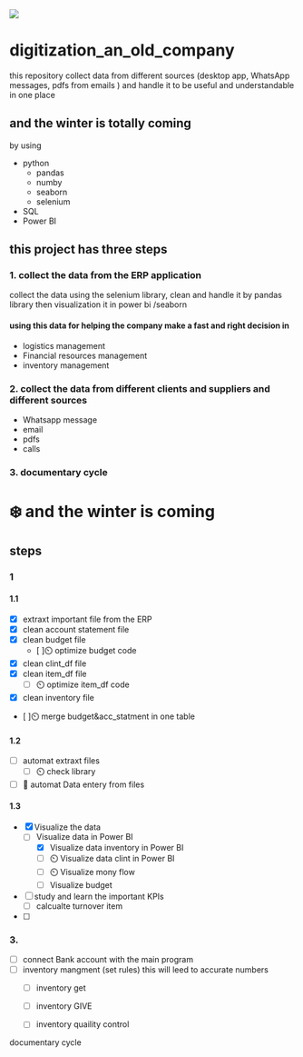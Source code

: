 <img src="https://devstickers.com/assets/img/pro/kjyz.png"  >

# digitization_an_old_company
this repository collect data from different  sources (desktop app, WhatsApp messages, pdfs from emails ) 
and handle it to be useful and understandable in one place
## and the winter is totally coming
by using 
- python 
  - pandas
  - numby
  - seaborn
  - selenium
- SQL 
- Power BI
## this project has three steps
### 1. collect the data from the ERP application 
collect the data using the selenium library, clean and handle it by pandas library then visualization it in power bi /seaborn
#### using this data for helping the company make a fast and right decision in  
 * logistics management
 * Financial resources management
 * inventory management
  

  
### 2. collect the data from different clients and suppliers and different sources 
- Whatsapp message 
- email 
- pdfs 
- calls 


### 3.  documentary cycle

# :snowflake: and the winter is  coming


## steps
### 1
#### 1.1
- [x] extraxt important file from the ERP 
- [x] clean account statement file
- [x] clean budget file 
  - [ ]:timer_clock: optimize budget code
- [x] clean clint_df file 
- [x] clean item_df file 
  - [ ] :timer_clock: optimize item_df code 
- [x] clean inventory file
- [ ]:timer_clock: merge budget&acc_statment in one table 

#### 1.2

- [ ] automat extraxt files 
  - [ ] :timer_clock: check library  
- [ ] :dizzy:	automat Data entery from files

#### 1.3
- [x] Visualize the data
  - [ ] Visualize data in Power BI
    - [x] Visualize data inventory in Power BI
    - [ ] :timer_clock: Visualize data clint in Power BI    
    - [ ] :timer_clock: Visualize mony flow 
    - [ ] Visualize budget
- [ ] study and learn the important KPIs
  - [ ] calcualte turnover item 
- [ ]   

### 3.
- [ ] connect Bank account with the main program
- [ ] inventory mangment (set rules)
  this will leed to accurate numbers 
  - [ ] inventory get
  - [ ] inventory GIVE
  - [ ] inventory quaility control 
  






documentary cycle
